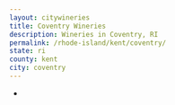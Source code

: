 ```yaml
---
layout: citywineries
title: Coventry Wineries
description: Wineries in Coventry, RI
permalink: /rhode-island/kent/coventry/
state: ri
county: kent
city: coventry
---
```

-
